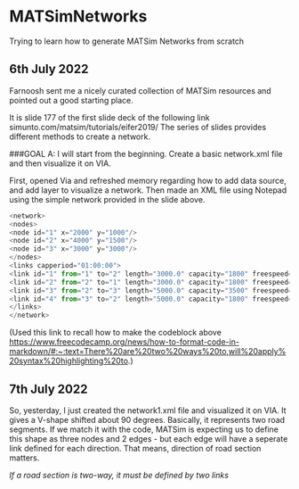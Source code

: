 # MATSimNetworks
Trying to learn how to generate MATSim Networks from scratch

## 6th July 2022

Farnoosh sent me a nicely curated collection of MATSim resources and pointed out a good starting place. 

It is  slide 177 of the first slide deck of the following link
simunto.com/matsim/tutorials/eifer2019/
The series of slides provides different methods to create a network. 

###GOAL A: I will start from the beginning.  Create a basic network.xml file and then visualize it on VIA. 

First, opened Via and refreshed memory regarding how to add data source, and add layer to visualize a network. 
Then made an XML file using Notepad using the simple network provided in the slide above. 

```js
<network>
<nodes>
<node id="1" x="2000" y="1000"/>
<node id="2" x="4000" y="1500"/>
<node id="3" x="3000" y="3000"/>
</nodes>
<links capperiod="01:00:00">
<link id="1" from="1" to="2" length="3000.0" capacity="1800" freespeed="13.88" permlanes="1" modes="car"/>
<link id="2" from="2" to="1" length="3000.0" capacity="1800" freespeed="13.88" permlanes="1" modes="car"/>
<link id="3" from="2" to="3" length="5000.0" capacity="3500" freespeed="22.22" permlanes="2" modes="car"/>
<link id="4" from="3" to="2" length="5000.0" capacity="1800" freespeed="22.22" permlanes="1" modes="car"/>
</links>
</network>
```

(Used this link to  recall how to make the codeblock above https://www.freecodecamp.org/news/how-to-format-code-in-markdown/#:~:text=There%20are%20two%20ways%20to,will%20apply%20syntax%20highlighting%20to.)


## 7th July 2022

So, yesterday,  I just created the network1.xml file and visualized it on VIA.  It gives a V-shape shifted about  90 degrees.  Basically, it represents two road segments. If we match it with the code, MATSim is expecting us to define this shape as three nodes and 2 edges  - but each edge will have a seperate link defined for each direction.  That means,  direction of road section matters. 

_If a road section is two-way, it must be defined by two links_
